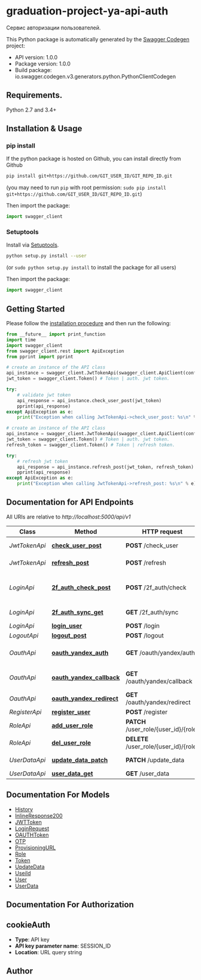 # graduation-project-ya-api-auth
Сервис авторизации пользователей.

This Python package is automatically generated by the [Swagger Codegen](https://github.com/swagger-api/swagger-codegen) project:

- API version: 1.0.0
- Package version: 1.0.0
- Build package: io.swagger.codegen.v3.generators.python.PythonClientCodegen

## Requirements.

Python 2.7 and 3.4+

## Installation & Usage
### pip install

If the python package is hosted on Github, you can install directly from Github

```sh
pip install git+https://github.com/GIT_USER_ID/GIT_REPO_ID.git
```
(you may need to run `pip` with root permission: `sudo pip install git+https://github.com/GIT_USER_ID/GIT_REPO_ID.git`)

Then import the package:
```python
import swagger_client 
```

### Setuptools

Install via [Setuptools](http://pypi.python.org/pypi/setuptools).

```sh
python setup.py install --user
```
(or `sudo python setup.py install` to install the package for all users)

Then import the package:
```python
import swagger_client
```

## Getting Started

Please follow the [installation procedure](#installation--usage) and then run the following:

```python
from __future__ import print_function
import time
import swagger_client
from swagger_client.rest import ApiException
from pprint import pprint

# create an instance of the API class
api_instance = swagger_client.JwtTokenApi(swagger_client.ApiClient(configuration))
jwt_token = swagger_client.Token() # Token | auth. jwt token.

try:
    # validate jwt token
    api_response = api_instance.check_user_post(jwt_token)
    pprint(api_response)
except ApiException as e:
    print("Exception when calling JwtTokenApi->check_user_post: %s\n" % e)

# create an instance of the API class
api_instance = swagger_client.JwtTokenApi(swagger_client.ApiClient(configuration))
jwt_token = swagger_client.Token() # Token | auth. jwt token.
refresh_token = swagger_client.Token() # Token | refresh token.

try:
    # refresh jwt token
    api_response = api_instance.refresh_post(jwt_token, refresh_token)
    pprint(api_response)
except ApiException as e:
    print("Exception when calling JwtTokenApi->refresh_post: %s\n" % e)
```

## Documentation for API Endpoints

All URIs are relative to *http://localhost:5000/api/v1*

Class | Method | HTTP request | Description
------------ | ------------- | ------------- | -------------
*JwtTokenApi* | [**check_user_post**](docs/JwtTokenApi.md#check_user_post) | **POST** /check_user | validate jwt token
*JwtTokenApi* | [**refresh_post**](docs/JwtTokenApi.md#refresh_post) | **POST** /refresh | refresh jwt token
*LoginApi* | [**2f_auth_check_post**](docs/LoginApi.md#2f_auth_check_post) | **POST** /2f_auth/check | check multi-factor authentication code
*LoginApi* | [**2f_auth_sync_get**](docs/LoginApi.md#2f_auth_sync_get) | **GET** /2f_auth/sync | Multi-factor authentication
*LoginApi* | [**login_user**](docs/LoginApi.md#login_user) | **POST** /login | Login user
*LogoutApi* | [**logout_post**](docs/LogoutApi.md#logout_post) | **POST** /logout | logout user
*OauthApi* | [**oauth_yandex_auth**](docs/OauthApi.md#oauth_yandex_auth) | **GET** /oauth/yandex/auth | callback for authorise user
*OauthApi* | [**oauth_yandex_callback**](docs/OauthApi.md#oauth_yandex_callback) | **GET** /oauth/yandex/callback | callback for authorise user
*OauthApi* | [**oauth_yandex_redirect**](docs/OauthApi.md#oauth_yandex_redirect) | **GET** /oauth/yandex/redirect | oauth user
*RegisterApi* | [**register_user**](docs/RegisterApi.md#register_user) | **POST** /register | Register user
*RoleApi* | [**add_user_role**](docs/RoleApi.md#add_user_role) | **PATCH** /user_role/{user_id}/{role} | add user role
*RoleApi* | [**del_user_role**](docs/RoleApi.md#del_user_role) | **DELETE** /user_role/{user_id}/{role} | delete user role
*UserDataApi* | [**update_data_patch**](docs/UserDataApi.md#update_data_patch) | **PATCH** /update_data | update user data
*UserDataApi* | [**user_data_get**](docs/UserDataApi.md#user_data_get) | **GET** /user_data | get user data

## Documentation For Models

 - [History](docs/History.md)
 - [InlineResponse200](docs/InlineResponse200.md)
 - [JWTToken](docs/JWTToken.md)
 - [LoginRequest](docs/LoginRequest.md)
 - [OAUTHToken](docs/OAUTHToken.md)
 - [OTP](docs/OTP.md)
 - [ProvisioningURL](docs/ProvisioningURL.md)
 - [Role](docs/Role.md)
 - [Token](docs/Token.md)
 - [UpdateData](docs/UpdateData.md)
 - [UseiId](docs/UseiId.md)
 - [User](docs/User.md)
 - [UserData](docs/UserData.md)

## Documentation For Authorization


## cookieAuth

- **Type**: API key
- **API key parameter name**: SESSION_ID
- **Location**: URL query string


## Author


